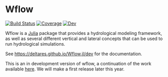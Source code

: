 # Wflow

[![Build Status](https://github.com/Deltares/Wflow.jl/workflows/CI/badge.svg)](https://github.com/Deltares/Wflow.jl/actions)
[![Coverage](https://codecov.io/gh/Deltares/Wflow.jl/branch/master/graph/badge.svg)](https://codecov.io/gh/Deltares/Wflow.jl)
[![Dev](https://img.shields.io/badge/docs-dev-blue.svg)](https://deltares.github.io/Wflow.jl/dev)
<!-- [![DOI](https://zenodo.org/badge/246787232.svg)](https://zenodo.org/badge/latestdoi/246787232) -->
<!-- [![Stable](https://img.shields.io/badge/docs-stable-blue.svg)](https://deltares.github.io/Wflow.jl/stable) -->

Wflow is a [Julia](https://julialang.org/) package that provides a hydrological modeling
framework, as well as several different vertical and lateral concepts that can be used to
run hydrological simulations.

See https://deltares.github.io/Wflow.jl/dev for the documentation.

This is an in development version of wflow, a continuation of the work available
[here](https://github.com/openstreams/wflow). We will make a first release later this year.
